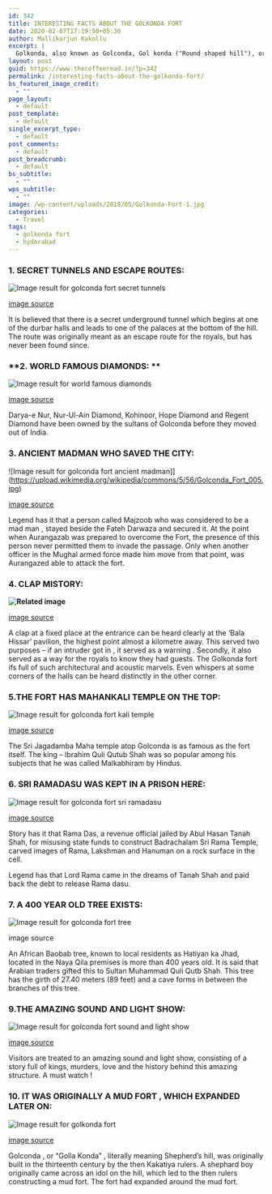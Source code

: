 ```yaml
---
id: 342
title: INTERESTING FACTS ABOUT THE GOLKONDA FORT
date: 2020-02-07T17:19:50+05:30
author: Mallikarjun Kakollu
excerpt: |
  Golkonda, also known as Golconda, Gol konda ("Round shaped hill"), or Golla konda, (Shepherd's Hill) is a citadel and fort in Southern India and was the capital of the medieval sultanate of the Qutb Shahi dynasty (c.1518–1687). The Golkonda Fort showcases majestic halls, stables, magazines, four drawbridges and mounted cannons.
layout: post
guid: https://www.thecoffeeread.in/?p=342
permalink: /interesting-facts-about-the-golkonda-fort/
bs_featured_image_credit:
  - ""
page_layout:
  - default
post_template:
  - default
single_excerpt_type:
  - default
post_comments:
  - default
post_breadcrumb:
  - default
bs_subtitle:
  - ""
wps_subtitle:
  - ""
image: /wp-content/uploads/2018/05/Golkonda-Fort-1.jpg
categories:
  - Travel
tags:
  - golkonda fort
  - hyderabad
---
```

### **1. SECRET TUNNELS AND ESCAPE ROUTES:**

![Image result for golconda fort secret tunnels](https://s3-ap-southeast-1.amazonaws.com/scrollstorage/1429015807-758_1--2-.JPG) 

<div>
  <a href="https://www.google.co.in/search?biw=1350&bih=561&tbs=isz%3Alt%2Cislt%3Axga&tbm=isch&sa=1&ei=O0P1Wqi0F4my8QWr1IqgBQ&q=golkonda+fort+secret+tunels&oq=golkonda+fort+secret+tunels&gs_l=img.3...83272.94333.0.94620.27.27.0.0.0.0.565.4792.2-12j2j1j1.16.0....0...1c.1.64.img..11.10.3072...0j35i39k1j0i67k1j0i10k1j0i8i30k1j0i24k1j0i10i24k1.0.VUgfdt69Sp4#imgrc=k_rXAvn5jtAy0M:">image source</a>
</div>

It is believed that there is a secret underground tunnel which begins at one of the durbar halls and leads to one of the palaces at the bottom of the hill. The route was originally meant as an escape route for the royals, but has never been found since.

### **2. WORLD FAMOUS DIAMONDS: **

![Image result for world famous diamonds](https://i.ytimg.com/vi/cbF9ZaJ4Ljo/maxresdefault.jpg) 

[image source](https://www.google.co.in/search?biw=1350&bih=561&tbs=isz%3Alt%2Cislt%3Axga&tbm=isch&sa=1&ei=LkP1WuS6KsS68QWqwYXgBg&q=world+famous+diamons&oq=world+famous+diamons&gs_l=img.3...10912.10912.0.11215.1.1.0.0.0.0.218.218.2-1.1.0....0...1c.1.64.img..0.0.0....0.FhcO2z7gGe4#imgrc=HU4Jwy0zcuBKXM:)

Darya-e Nur, Nur-Ul-Ain Diamond, Kohinoor, Hope Diamond and Regent Diamond have been owned by the sultans of Golconda before they moved out of India.

### **3. ANCIENT MADMAN WHO SAVED THE CITY:**

![Image result for golconda fort ancient madman]](https://upload.wikimedia.org/wikipedia/commons/5/56/Golconda_Fort_005.jpg) 

[image source](https://www.google.co.in/search?biw=1350&bih=561&tbs=isz%3Alt%2Cislt%3Axga&tbm=isch&sa=1&ei=lEL1WpjyM4zz8QX9h4nYBQ&q=golconda+fort+ancient+madman%5D&oq=golconda+fort+ancient+madman%5D&gs_l=img.3...51479.55879.0.56700.15.14.0.0.0.0.486.1904.2-4j0j2.6.0....0...1c.1.64.img..9.0.0....0.LGqxM2KVMZ8#imgrc=CA_PzCjyFHn6SM:)

Legend has it that a person called Majzoob who was considered to be a mad man , stayed beside the Fateh Darwaza and secured it. At the point when Aurangazab was prepared to overcome the Fort, the presence of this person never permitted them to invade the passage. Only when another officer in the Mughal armed force made him move from that point, was Aurangazed able to attack the fort.

### **4. CLAP MISTORY:**

**![Related image](http://www.remotetraveler.com/wp-content/gallery/golconda-fort-hyderabad/Kilwat-or-royal-private-chambers-in-Golconda-Fort-Hyderabad.jpg)**

[image source](https://www.google.co.in/search?biw=1350&bih=561&tbs=isz%3Alt%2Cislt%3Axga&tbm=isch&sa=1&ei=XkL1WvvpAcTW8QXWgbVY&q=golconda+fort+clap+mistory&oq=golconda+fort+clap+mistory&gs_l=img.3...38586.52990.0.53293.18.17.1.0.0.0.481.3386.2-8j2j2.12.0....0...1c.1.64.img..5.6.1637...0j35i39k1j0i67k1j0i8i30k1j0i24k1.0.g0lLelGY_x8#imgrc=4alncPmqODJGQM:)

A clap at a fixed place at the entrance can be heard clearly at the ‘Bala Hissar’ pavilion, the highest point almost a kilometre away. This served two purposes – if an intruder got in , it served as a warning . Secondly, it also served as a way for the royals to know they had guests. The Golkonda fort ifs full of such architectural and acoustic marvels. Even whispers at some corners of the halls can be heard distinctly in the other corner.

### **5.THE FORT HAS MAHANKALI TEMPLE ON THE TOP:**

![Image result for golconda fort kali temple](http://2.bp.blogspot.com/__eAl3D_4Q5o/TTxsa6raEMI/AAAAAAAAAGY/iB01shuuL2Q/s1600/DSC_0194.JPG) 

[image source](https://www.google.co.in/search?biw=1350&bih=561&tbs=isz%3Alt%2Cislt%3Axga&tbm=isch&sa=1&ei=K0L1WoPDCND88AXh9I3QCA&q=golconda+fort+kali+temple&oq=golconda+fort+kali+temple&gs_l=img.3...46787.49109.0.49226.11.9.0.0.0.0.441.963.2-2j0j1.3.0....0...1c.1.64.img..8.0.0....0.BZ0coVtkuMU#imgrc=rKS1p7_t7RRK-M:)

The Sri Jagadamba Maha temple atop Golconda is as famous as the fort itself. The king – Ibrahim Quli Qutub Shah was so popular among his subjects that he was called Malkabhiram by Hindus.

### **6. SRI RAMADASU WAS KEPT IN A PRISON HERE:**

![Image result for golconda fort sri ramadasu](https://c1.staticflickr.com/6/5015/5558311309_e041edd7fd_b.jpg) 

[image source](https://www.google.co.in/search?biw=1350&bih=561&tbs=isz%3Alt%2Cislt%3Axga&tbm=isch&sa=1&ei=6kH1WuLvJcqM8gXsjpmYDw&q=golconda+fort+sri+ramadas&oq=golconda+fort+sri+ramadas&gs_l=img.3...57588.62432.0.62707.12.12.0.0.0.0.428.1824.2-4j1j1.6.0....0...1c.1.64.img..6.1.428...0j35i39k1j0i8i30k1j0i24k1.0.gTfdswKpKDQ#imgrc=xvyvz7u4ryl8oM:)

Story has it that Rama Das, a revenue official jailed by Abul Hasan Tanah Shah, for misusing state funds to construct Badrachalam Sri Rama Temple, carved images of Rama, Lakshman and Hanuman on a rock surface in the cell.

Legend has that Lord Rama came in the dreams of Tanah Shah and paid back the debt to release Rama dasu.

### **7. A 400 YEAR OLD TREE EXISTS:**

![Image result for golconda fort tree](https://4.bp.blogspot.com/-4jdb-zqnD-I/VE-uKO5D_UI/AAAAAAAAYF0/GQRsu7jCVks/s1600/01%2BBaobab%2BTree%2BGolconda%2Bfort%2BHyderabad.jpg) 

image source

An African Baobab tree, known to local residents as Hatiyan ka Jhad, located in the Naya Qila premises is more than 400 years old. It is said that Arabian traders gifted this to Sultan Muhammad Quli Qutb Shah. This tree has the girth of 27.40 meters (89 feet) and a cave forms in between the branches of this tree.

### **9.THE AMAZING SOUND AND LIGHT SHOW:**

![Image result for golconda fort sound and light show](http://www.lavacanza.in/imgHandler.ashx?image=http://cache-graphicslib.viator.com/graphicslib/thumbs674x446/8070/SITours/golconda-fort-sound-and-light-show-from-hyderabad-with-private-in-hyderabad-225574.jpg&width=1400&height=0) 

[image source](https://www.google.co.in/search?biw=1350&bih=561&tbs=isz%3Alt%2Cislt%3Axga&tbm=isch&sa=1&ei=fEH1Wq6qLMyl8AXG36CQBg&q=golconda+fort+sound+and+light+show&oq=golkonda+fort+sound+&gs_l=img.3.0.0i10i24k1.53986.57197.0.58550.13.11.2.0.0.0.371.1982.2-7j1.8.0....0...1c.1.64.img..4.7.1397...0j0i10k1j0i8i30k1j0i24k1.0.2xhUPdj7yZE#imgrc=l4P9BSW8v23xVM:)

Visitors are treated to an amazing sound and light show, consisting of a story full of kings, murders, love and the history behind this amazing structure. A must watch !

### **10. IT WAS ORIGINALLY A MUD FORT , WHICH EXPANDED LATER ON:**

![Image result for golkonda fort](http://4.bp.blogspot.com/-rRTVjEIoqVU/VuzvINHx5-I/AAAAAAAADLE/6u3PV2yRp3kpdpscI5xFeADanWwW7R5Rg/s1600/Golconda-fort-Hyderabad.jpg) 

[image source](https://www.google.co.in/search?biw=1350&bih=561&tbs=isz%3Alt%2Cislt%3Axga&tbm=isch&sa=1&ei=-D31Wu2fKsa18QWjzqG4CQ&q=golkonda+fort&oq=GOLkon&gs_l=img.3.0.0i67k1j0l9.894806.896709.0.898350.6.5.0.1.1.0.316.882.2-1j2.3.0....0...1c.1.64.img..2.4.892...35i39k1.0.037lUiwuj9o#imgrc=qmNmRAPYvRdz6M:)

Golconda , or “Golla Konda” , literally meaning Shepherd’s hill, was originally built in the thirteenth century by the then Kakatiya rulers. A shephard boy originally came across an idol on the hill, which led to the then rulers constructing a mud fort. The fort had expanded around the mud fort.